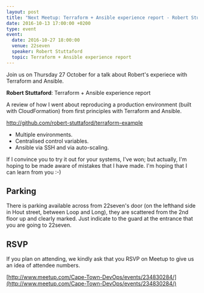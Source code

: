 ```yaml
---
layout: post
title: "Next Meetup: Terraform + Ansible experience report - Robert Stuttaford"
date: 2016-10-13 17:00:00 +0200
type: event
event:
  date: 2016-10-27 18:00:00
  venue: 22seven
  speaker: Robert Stuttaford
  topic: Terraform + Ansible experience report
---
```


Join us on Thursday 27 October for a talk about Robert's experiece with Terraform and Ansible.

**Robert Stuttaford**: Terraform + Ansible experience report

A review of how I went about reproducing a production environment (built with CloudFormation) from first principles with Terraform and Ansible.

http://github.com/robert-stuttaford/terraform-example

- Multiple environments.
- Centralised control variables.
- Ansible via SSH and via auto-scaling.

If I convince you to try it out for your systems, I've won; but actually, I'm hoping to be made aware of mistakes that I have made. I'm hoping that I can learn from you :-)

## Parking

There is parking available across from 22seven's door (on the lefthand side in Hout street, between Loop and Long), they are scattered from the 2nd floor up and clearly marked. Just indicate to the guard at the entrance that you are going to 22seven.

## RSVP

If you plan on attending, we kindly ask that you RSVP on Meetup to give us an idea of attendee numbers.

[http://www.meetup.com/Cape-Town-DevOps/events/234830284/](http://www.meetup.com/Cape-Town-DevOps/events/234830284/)


